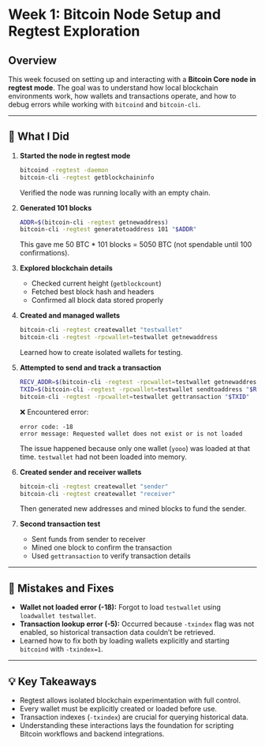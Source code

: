 # Week 1: Bitcoin Node Setup and Regtest Exploration

## Overview

This week focused on setting up and interacting with a **Bitcoin Core node in regtest mode**.
The goal was to understand how local blockchain environments work, how wallets and transactions operate, and how to debug errors while working with `bitcoind` and `bitcoin-cli`.

---

## 🧠 What I Did

1. **Started the node in regtest mode**

   ```bash
   bitcoind -regtest -daemon
   bitcoin-cli -regtest getblockchaininfo
   ```

   Verified the node was running locally with an empty chain.

2. **Generated 101 blocks**

   ```bash
   ADDR=$(bitcoin-cli -regtest getnewaddress)
   bitcoin-cli -regtest generatetoaddress 101 "$ADDR"
   ```

   This gave me 50 BTC * 101 blocks = 5050 BTC (not spendable until 100 confirmations).

3. **Explored blockchain details**

   * Checked current height (`getblockcount`)
   * Fetched best block hash and headers
   * Confirmed all block data stored properly

4. **Created and managed wallets**

   ```bash
   bitcoin-cli -regtest createwallet "testwallet"
   bitcoin-cli -regtest -rpcwallet=testwallet getnewaddress
   ```

   Learned how to create isolated wallets for testing.

5. **Attempted to send and track a transaction**

   ```bash
   RECV_ADDR=$(bitcoin-cli -regtest -rpcwallet=testwallet getnewaddress)
   TXID=$(bitcoin-cli -regtest -rpcwallet=testwallet sendtoaddress "$RECV_ADDR" 10.0)
   bitcoin-cli -regtest -rpcwallet=testwallet gettransaction "$TXID"
   ```

   ❌ Encountered error:

   ```
   error code: -18
   error message: Requested wallet does not exist or is not loaded
   ```

   The issue happened because only one wallet (`yooo`) was loaded at that time. `testwallet` had not been loaded into memory.

6. **Created sender and receiver wallets**

   ```bash
   bitcoin-cli -regtest createwallet "sender"
   bitcoin-cli -regtest createwallet "receiver"
   ```

   Then generated new addresses and mined blocks to fund the sender.

7. **Second transaction test**

   * Sent funds from sender to receiver
   * Mined one block to confirm the transaction
   * Used `gettransaction` to verify transaction details

---

## 🧩 Mistakes and Fixes

* **Wallet not loaded error (-18):** Forgot to load `testwallet` using `loadwallet testwallet`.
* **Transaction lookup error (-5):** Occurred because `-txindex` flag was not enabled, so historical transaction data couldn’t be retrieved.
* Learned how to fix both by loading wallets explicitly and starting `bitcoind` with `-txindex=1`.

---

## 💡 Key Takeaways

* Regtest allows isolated blockchain experimentation with full control.
* Every wallet must be explicitly created or loaded before use.
* Transaction indexes (`-txindex`) are crucial for querying historical data.
* Understanding these interactions lays the foundation for scripting Bitcoin workflows and backend integrations.
